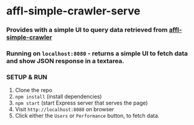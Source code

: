 # affl-simple-crawler-serve

### Provides with a simple UI to query data retrieved from [affl-simple-crawler](https://github.com/fcarreno/affl-simple-crawler)

### Running on `localhost:8080` - returns a simple UI to fetch data and show JSON response in a textarea.


### SETUP & RUN

1. Clone the repo
2. `npm install` (install dependencies)
3. `npm start` (start Express server that serves the page)
4. Visit `http://localhost:8080` on browser
5. Click either the `Users` or `Performance` button, to fetch data.





